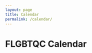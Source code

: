 ```yaml
---
layout: page
title: Calendar
permalink: /calendar/
---
```


# FLGBTQC Calendar

<iframe id="calendar-frame" src="" style="border: 0" width="800" height="600" frameborder="0" scrolling="no"></iframe>

<!-- <script>
document.addEventListener('DOMContentLoaded', (event) => {
  const tz = jstz.determine().name();
  const url = "https://calendar.google.com/calendar/embed?src=8cb7ef2f8cf137f2676dc4ff4d2cf952f28746467734195f8e60affdd1354e86%40group.calendar.google.com&ctz=" + tz;
  document.getElementById('calendar-frame').src = url;
});
</script> -->
